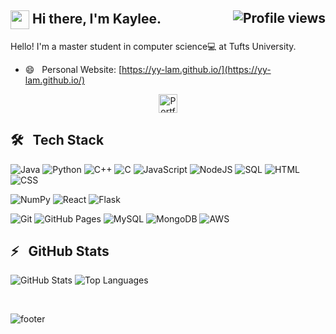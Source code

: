 
<h2>
	<img align="center" src="img/wave.gif" width="30px"> Hi there, I'm Kaylee. <img align="right" src="https://gpvc.arturio.dev/bikaylee" alt="Profile views">
</h2>
  
Hello! I'm a master student in computer science💻 at Tufts University. 

- 😄 &nbsp; Personal Website: [https://yy-lam.github.io/](https://yy-lam.github.io/)


<p align="center" >
<a href="https://yy-lam.github.io/">
  <img alt="Portfolio" width="30px" src="https://cdn.jsdelivr.net/npm/simple-icons@v3/icons/googlechrome.svg" />
</a>
</p>

## 🛠 &nbsp; Tech Stack

![Java](https://img.shields.io/badge/Java-%23007396.svg?logo=java&logoColor=white)
![Python](https://img.shields.io/badge/Python%20-%2314354C.svg?logo=python&logoColor=white)
![C++](https://img.shields.io/badge/C++%20-%2300599C.svg?logo=c%2B%2B&logoColor=white)
![C](https://img.shields.io/badge/C%20-%232370ED.svg?logo=c&logoColor=white)
![JavaScript](https://img.shields.io/badge/JavaScript%20-%23F7DF1E.svg?logo=javascript&logoColor=black)
![NodeJS](https://img.shields.io/badge/Node.js%20-%2343853D.svg?logo=node.js&logoColor=white)
![SQL](https://img.shields.io/badge/SQL%20-%23025E8C.svg?logo=amazon-dynamodb&logoColor=white)
![HTML](https://img.shields.io/badge/HTML%20-%23E34F26.svg?logo=html5&logoColor=white)
![CSS](https://img.shields.io/badge/CSS%20-%231572B6.svg?logo=css3&logoColor=white)


![NumPy](https://img.shields.io/badge/Numpy%20-%23013243.svg?logo=numpy)
![React](https://img.shields.io/badge/React%20-%2320232a.svg?logo=react)
![Flask](https://img.shields.io/badge/Flask-flask.svg?logo=flask&color=black)


![Git](https://img.shields.io/badge/Git-git.svg?logo=Git&color=white)
![GitHub Pages](https://img.shields.io/badge/GitHub%20Pages-%23327FC7.svg?logo=github&logoColor=white)
![MySQL](https://img.shields.io/badge/MySQL-%2300f.svg?logo=mysql&logoColor=white)
![MongoDB](https://img.shields.io/badge/MongoDB-%234ea94b.svg?logo=mongodb&logoColor=white)
![AWS](https://img.shields.io/badge/Amazon%20AWS-amazonaws.svg?logo=Amazon+AWS&color=red)


## ⚡️ &nbsp; GitHub Stats

![GitHub Stats](https://github-readme-stats.vercel.app/api?username=bikaylee&show_icons=true&include_all_commits=true&hide_border=true&theme=graywhite)
![Top Languages](https://github-readme-stats.vercel.app/api/top-langs/?username=bikaylee&layout=compact&hide_border=true&theme=graywhite)
	
	
<br/>

![footer](/img/sf.png)
	
	
	
<!--
## 📫 &nbsp; Get in Touch
### Hi there 👋

### 🖥 Personal Website:
[yy-lam.github.io](https://yy-lam.github.io/)



**bikaylee/bikaylee** is a ✨ _special_ ✨ repository because its `README.md` (this file) appears on your GitHub profile.

Here are some ideas to get you started:

- 🔭 I’m currently working on ...
- 🌱 I’m currently learning ...
- 👯 I’m looking to collaborate on ...
- 🤔 I’m looking for help with ...
- 💬 Ask me about ...
- 📫 How to reach me: ...
- 😄 Pronouns: ...
- ⚡ Fun fact: ...
-->
